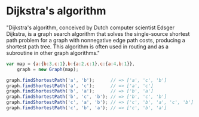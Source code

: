 # Dijkstra's algorithm

"Dijkstra's algorithm, conceived by Dutch computer scientist Edsger Dijkstra, is a graph search algorithm that solves the single-source shortest path problem for a graph with nonnegative edge path costs, producing a shortest path tree. This algorithm is often used in routing and as a subroutine in other graph algorithms."


```js
var map = {a:{b:3,c:1},b:{a:2,c:1},c:{a:4,b:1}},
    graph = new Graph(map);

graph.findShortestPath('a', 'b');      // => ['a', 'c', 'b']
graph.findShortestPath('a', 'c');      // => ['a', 'c']
graph.findShortestPath('b', 'a');      // => ['b', 'a']
graph.findShortestPath('b', 'c', 'b'); // => ['b', 'c', 'b']
graph.findShortestPath('c', 'a', 'b'); // => ['c', 'b', 'a', 'c', 'b']
graph.findShortestPath('c', 'b', 'a'); // => ['c', 'b', 'a']
```
